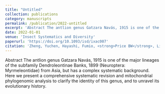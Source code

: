 ```yaml
---
title: "Untitled"
collection: publications
category: manuscripts
permalink: /publication/2022-untitled
excerpt: 'Abstract The antlion genus Gatzara Navás, 1915 is one of the major lineages of the subfamily Dendroleontinae Banks, 1899 (Neuroptera: Myrmeleontidae) from Asia, but has a complex systematic backgro...'
date: 2022-01-01
venue: 'Insect Systematics and Diversity'
paperurl: 'https://doi.org/10.1093/isd/ixac007'
citation: 'Zheng, Yuchen, Hayashi, Fumio, <strong>Price BW</strong>, Liu, Xingyue (2022). &quot;.&quot; <i>Insect Systematics and Diversity</i> 6(3).'
---
```


Abstract The antlion genus Gatzara Navás, 1915 is one of the major lineages of the subfamily Dendroleontinae Banks, 1899 (Neuroptera: Myrmeleontidae) from Asia, but has a complex systematic background.  Here we present a comprehensive systematic revision and mitochondrial phylogenomic analysis to clarify the identity of this genus, and to unravel its evolutionary history.

